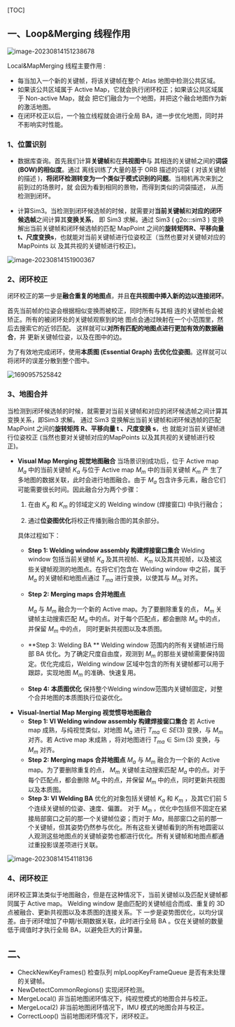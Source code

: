 [TOC]

## 一、Loop&Merging 线程作用

![image-20230814151238678](https://pic-bed-1316053657.cos.ap-nanjing.myqcloud.com/img/image-20230814151238678.png)

Local\&MapMerging 线程主要作用 :
- 每当加入一个新的关键帧，将该关键帧在整个 Atlas 地图中检测公共区域。
- 如果该公共区域属于 Active Map，它就会执行闭环校正；如果该公共区域属于 Non-active Map，就会 把它们融合为一个地图，并把这个融合地图作为新的激活地图。
- 在闭环校正以后，一个独立线程就会进行全局 BA，进一步优化地图，同时并不影响实时性能。

### 1、位置识别

- 数据库查询。首先我们计算**关键帧**和在**共视图中**与 其相连的关键帧之间的**词袋(BOW)的相似度**。通过 离线训练了大量的基于 ORB 描述的词袋 ( 对该关键帧的描述 )，**将闭环检测转变为一个类似于模式识别的问题**。当相机再次来到之前到过的场景时，就 会因为看到相同的景物，而得到类似的词袋描述， 从而检测到闭环。

* 计算Sim3。当检测到闭环候选帧的时候，就需要对**当前关键帧**和**对应的闭环候选帧**之间计算其**变换关系**， 即 Sim3 求解。通过 Sim3 ( g2o:::sim3 ) 变换解出当前关键帧和闭环候选帧的匹配 MapPoint 之间的**旋转矩阵R、平移向量t、尺度变换s**，也就能对当前关键帧进行位姿校正（当然也要对关键帧对应的 MapPoints 以 及其共视的关键帧进行校正)。

![image-20230814151900367](https://pic-bed-1316053657.cos.ap-nanjing.myqcloud.com/img/image-20230814151900367.png)

### 2、闭环校正

闭环校正的第一步是**融合重复的地图点**，并且**在共视图中揷入新的边以连接闭环**。

首先当前帧的位姿会根据相似变换而被校正，同时所有与其相 连的关键帧也会被矫正。所有的被闭环处的关键帧观察到的地 图点会通过映射在一个小范围里，然后去搜索它的近邻匹配。 这样就可以**对所有匹配的地图点进行更加有效的数据融合**，并 更新关键帧位姿，以及在图中的边。

为了有效地完成闭环，使用**本质图 (Essential Graph) 去优化位姿图**。这样就可以将闭环的误差分散到整个图中。

![1690957525842](https://pic-bed-1316053657.cos.ap-nanjing.myqcloud.com/img/1690957751633.png)

### 3、地图合并
当检测到闭环候选帧的时候，就需要对当前关键帧和对应的闭环候选帧之间计算其变换关系，即Sim3 求解。 通过 Sim3 变换解出当前关键帧和闭环候选帧的匹配 MapPoint 之间的**旋转矩阵 R、平移向量 $\mathrm{t}$ 、尺度变换 s**，也 就能对当前关键帧进行位姿校正 (当然也要对关键帧对应的MapPoints 以及其共视的关键帧进行校正)。

- **Visual Map Merging 视觉地图融合** 
  当场景识别成功后，位于 Active map $M_{a}$ 中的当前关键帧 $K_{a}$ 与位于 Active map $M_{m}$ 中的当前关键帧 $K_{m}$ 产 生了多地图的数据关联，此时会进行地图融合。由于 $M_{a}$ 包含许多元素，融合它们可能需要很长时间。因此融合分为两个步骤：

  1. 在由 $K_{a}$ 和 $K_{m}$ 的邻域定义的 Welding window (焊接窗口) 中执行融合；

  2. 通过**位姿图优化**将校正传播到融合图的其余部分。

  具体过程如下：

  * **Step 1: Welding window assembly 构建焊接窗口集合**
    Welding window 包括当前关键帧 $K_{a}$ 及其共视帧、 $K_{m}$ 以及其共视帧，以及被这些关键帧观测的地图点。在将它们包含在 Welding window 中之前，属于 $M_{a}$ 的关键帧和地图点通过 $T_{m a}$ 进行变换，以使其与 $M_{m}$ 对齐。

  * **Step 2: Merging maps 合并地图点** 

    $M_{a}$ 与 $M_{m}$ 融合为一个新的 Active map。为了要删除重复的点， $M_{m}$ 关键帧主动搜索匹配 $M_{a}$ 中的点。对于每个匹配点，都会删除 $M_{a}$ 中的点，并保留 $M_{m}$ 中的点， 同时更新共视图以及本质图。

  * **Step 3: Welding BA **
    Welding window 范围内的所有关键帧进行局部 BA 优化。为了确定尺度自由度，观测到 $M_{m}$ 的那些关键帧需要保持固定。优化完成后，Welding window 区域中包含的所有关键帧都可以用于跟踪，实现地图 $M_{m}$ 的准确、快速复用。

  * **Step 4: 本质图优化**
    保持整个Welding window范围内关键帧固定，对整个合并地图的本质图执行位姿优化。

* **Visual-Inertial Map Merging 视觉惯导地图融合**
  * **Step 1: VI Welding window assembly 构建焊接窗口集合**
    若 Active map 成熟，与纯视觉类似，对地图 $M_{a}$ 进行 $T_{m a} \in S E(3)$ 变换，与 $M_{m}$ 对齐。若 Active map 末成熟 ，将对地图进行 $T_{m a} \in \operatorname{Sim}(3)$ 变换，与 $M_{m}$ 对齐。
  * **Step 2: Merging maps 合并地图点**
    $M_{a}$ 与 $M_{m}$ 融合为一个新的 Active map。为了要删除重复的点， $M_{m}$ 关键帧主动搜索匹配 $M_{a}$ 中的点。对于每个匹配点，都会删除 $M_{a}$ 中的点，并保留 $M_{m}$ 中的点，同时更新共视图以及本质图。
  * **Step 3: VI Welding BA**
    优化的对象包括关键帧 $K_{a}$ 和 $K_{m}$ ，及其它们前 5 个连续关键帧的位姿、速度、偏置。
    对于 $M_{m}$ ，优化中包括但不固定在紧接局部窗口之前的那一个关键帧位姿；而对于 $Ma$，局部窗口之前的那一个关键帧，但其姿势仍然参与优化。所有这些关键帧看到的所有地圆密以人观测这些地图点的关键帧姿势也都进行优化。所有关键帧和地图点都通过重投影误差项进行关联。

![image-20230814154118136](https://pic-bed-1316053657.cos.ap-nanjing.myqcloud.com/img/image-20230814154118136.png)

### 4、闭环校正
闭环校正算法类似于地图融合，但是在这种情况下，当前关键帧以及匹配关键帧都同属于 Active map。 Welding window 是由匹配的关键帧组合而成、重复的 3D 点被融合、更新共视图以及本质图的连接关系。下 一步是姿势图优化，以均分误差。由于闭环增加了中期/长期数据关联，此时进行全局 BA 。仅在关键帧的数量低于阈值时才执行全局 BA，以避免巨大的计算量。







## 二、



- CheckNewKeyFrames() 检查队列 mlpLoopKeyFrameQueue 是否有末处理的关键帧。
- NewDetectCommonRegions() 实现闭环检测。
- MergeLocal() 非当前地图闭环情况下，纯视觉模式的地图合并与校正。
- MergeLocal2) 非当前地图闭环情况下，IMU 模式的地图合并与校正。
- CorrectLoop() 当前地图闭环情况下，闭环校正。